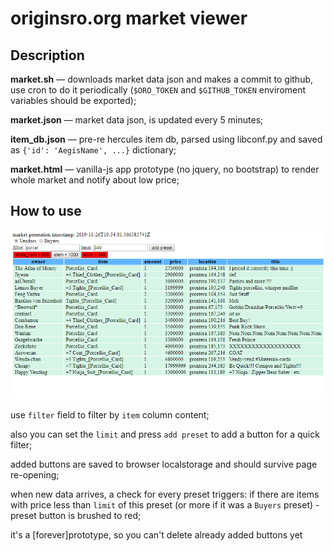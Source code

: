 # originsro.org market viewer 

## Description 

**market.sh** — downloads market data json and makes a commit to github, use cron to do it periodically (`$ORO_TOKEN` and `$GITHUB_TOKEN` enviroment variables should be exported); 

**market.json** — market data json, is updated every 5 minutes; 

**item_db.json** — pre-re hercules item db, parsed using libconf.py and saved as `{'id': 'AegisName', ...}` dictionary; 

**market.html** — vanilla-js app prototype (no jquery, no bootstrap) to render whole market and notify about low price; 


## How to use 

![Alt text](oromarket.png?raw=true)

use `filter` field to filter by `item` column content; 

also you can set the `limit` and press `add preset` to add a button for a quick filter; 

added buttons are saved to browser localstorage and should survive page re-opening; 

when new data arrives, a check for every preset triggers: if there are items with price less than `limit` of this preset (or more if it was a `Buyers` preset) - preset button is brushed to red; 

it's a [forever]prototype, so you can't delete already added buttons yet 
